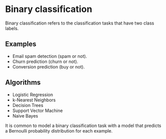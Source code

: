 # Binary classification
Binary classification refers to the classification tasks that have two class labels.

## Examples

- Email spam detection (spam or not).
- Churn prediction (churn or not).
- Conversion prediction (buy or not).

## Algorithms

- Logistic Regression
- k-Nearest Neighbors
- Decision Trees
- Support Vector Machine
- Naive Bayes

It is common to model a binary classification task with a model that predicts a Bernoulli probability distribution for each example.